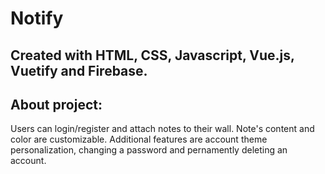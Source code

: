 # Notify  
## Created with HTML, CSS, Javascript, Vue.js, Vuetify and Firebase.  

## About project: 
Users can login/register and attach notes to their wall. Note's content and color are customizable. Additional features are account theme personalization, changing a password and pernamently deleting an account.
